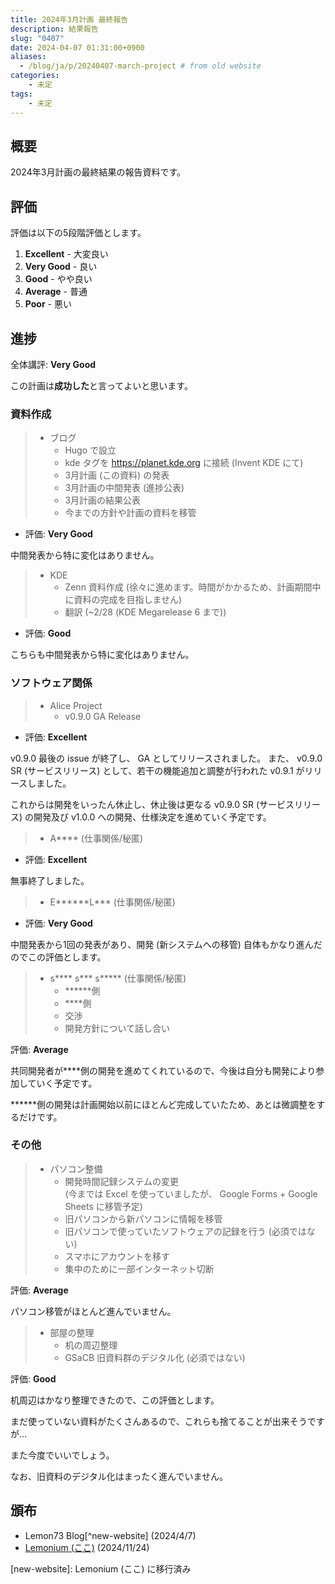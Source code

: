 ```yaml
---
title: 2024年3月計画 最終報告
description: 結果報告
slug: "0407"
date: 2024-04-07 01:31:00+0900
aliases:
  - /blog/ja/p/20240407-march-project # from old website
categories:
    - 未定
tags:
    - 未定
---
```


## 概要

2024年3月計画の最終結果の報告資料です。

## 評価

評価は以下の5段階評価とします。

1. **Excellent** - 大変良い
1. **Very Good** - 良い
1. **Good** - やや良い
1. **Average** - 普通
1. **Poor** - 悪い

## 進捗

全体講評: **Very Good**

この計画は**成功した**と言ってよいと思います。

### 資料作成

> - ブログ
>   - Hugo で設立
>   - kde タグを https://planet.kde.org に接続 (Invent KDE にて)
>   - 3月計画 (この資料) の発表
>   - 3月計画の中間発表 (進捗公表)
>   - 3月計画の結果公表
>   - 今までの方針や計画の資料を移管

- 評価: **Very Good**

中間発表から特に変化はありません。

> - KDE
>   - Zenn 資料作成 (徐々に進めます。時間がかかるため、計画期間中に資料の完成を目指しません)
>   - 翻訳 (~2/28 (KDE Megarelease 6 まで))

- 評価: **Good**

こちらも中間発表から特に変化はありません。

### ソフトウェア関係

> - Alice Project
>   - v0.9.0 GA Release

- 評価: **Excellent**

v0.9.0 最後の issue が終了し、 GA としてリリースされました。
また、 v0.9.0 SR (サービスリリース) として、若干の機能追加と調整が行われた v0.9.1 がリリースしました。

これからは開発をいったん休止し、休止後は更なる v0.9.0 SR (サービスリリース) の開発及び v1.0.0 への開発、仕様決定を進めていく予定です。

> - A\*\*\*\* (仕事関係/秘匿)

- 評価: **Excellent**

無事終了しました。

> - E\*\*\*\*\*\*L\*\*\* (仕事関係/秘匿)

- 評価: **Very Good**

中間発表から1回の発表があり、開発 (新システムへの移管) 自体もかなり進んだのでこの評価とします。

> - s\*\*\*\* s\*\*\* s\*\*\*\*\* (仕事関係/秘匿)
>   - \*\*\*\*\*\*側
>   - \*\*\*\*側
>   - 交渉
>   - 開発方針について話し合い

評価: **Average**

共同開発者が\*\*\*\*側の開発を進めてくれているので、今後は自分も開発により参加していく予定です。

\*\*\*\*\*\*側の開発は計画開始以前にほとんど完成していたため、あとは微調整をするだけです。

### その他

> - パソコン整備
>   - 開発時間記録システムの変更  
>   (今までは Excel を使っていましたが、 Google Forms + Google Sheets に移管予定)
>   - 旧パソコンから新パソコンに情報を移管
>   - 旧パソコンで使っていたソフトウェアの記録を行う (必須ではない)
>   - スマホにアカウントを移す
>   - 集中のために一部インターネット切断

評価: **Average**

パソコン移管がほとんど進んでいません。

> - 部屋の整理
>   - 机の周辺整理
>   - GSaCB 旧資料群のデジタル化 (必須ではない)

評価: **Good**

机周辺はかなり整理できたので、この評価とします。

まだ使っていない資料がたくさんあるので、これらも捨てることが出来そうですが…

また今度でいいでしょう。

なお、旧資料のデジタル化はまったく進んでいません。

## 頒布

- Lemon73 Blog[^new-website] (2024/4/7)
- [Lemonium (ここ)](./) (2024/11/24)

[new-website]: Lemonium (ここ) に移行済み
